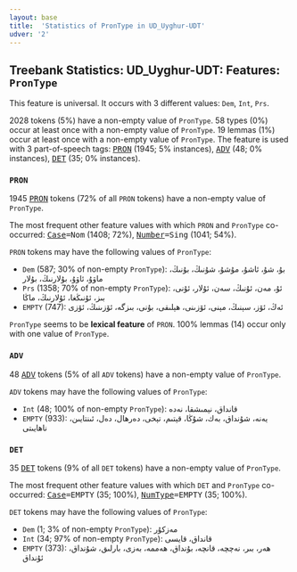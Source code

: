 ```yaml
---
layout: base
title:  'Statistics of PronType in UD_Uyghur-UDT'
udver: '2'
---
```


## Treebank Statistics: UD_Uyghur-UDT: Features: `PronType`

This feature is universal.
It occurs with 3 different values: `Dem`, `Int`, `Prs`.

2028 tokens (5%) have a non-empty value of `PronType`.
58 types (0%) occur at least once with a non-empty value of `PronType`.
19 lemmas (1%) occur at least once with a non-empty value of `PronType`.
The feature is used with 3 part-of-speech tags: <tt><a href="ug_udt-pos-PRON.html">PRON</a></tt> (1945; 5% instances), <tt><a href="ug_udt-pos-ADV.html">ADV</a></tt> (48; 0% instances), <tt><a href="ug_udt-pos-DET.html">DET</a></tt> (35; 0% instances).

### `PRON`

1945 <tt><a href="ug_udt-pos-PRON.html">PRON</a></tt> tokens (72% of all `PRON` tokens) have a non-empty value of `PronType`.

The most frequent other feature values with which `PRON` and `PronType` co-occurred: <tt><a href="ug_udt-feat-Case.html">Case</a></tt><tt>=Nom</tt> (1408; 72%), <tt><a href="ug_udt-feat-Number.html">Number</a></tt><tt>=Sing</tt> (1041; 54%).

`PRON` tokens may have the following values of `PronType`:

* `Dem` (587; 30% of non-empty `PronType`): بۇ، شۇ، ئاشۇ، مۇشۇ، شۇنىڭ، بۇنىڭ، ماۋۇ، ئاۋۇ، بۇلارنىڭ، بۇلار
* `Prs` (1358; 70% of non-empty `PronType`): ئۇ، مەن، ئۇنىڭ، سەن، ئۇلار، ئۇنى، بىز، ئۇنىڭغا، ئۇلارنىڭ، ماڭا
* `EMPTY` (747): ئەڭ، ئۆز، سېنىڭ، مېنى، ئۆزىنى، ھېلىقى، بۇنى، بىزگە، ئۆزىنىڭ، ئۆزى

`PronType` seems to be **lexical feature** of `PRON`. 100% lemmas (14) occur only with one value of `PronType`.

### `ADV`

48 <tt><a href="ug_udt-pos-ADV.html">ADV</a></tt> tokens (5% of all `ADV` tokens) have a non-empty value of `PronType`.

`ADV` tokens may have the following values of `PronType`:

* `Int` (48; 100% of non-empty `PronType`): قانداق، نېمىشقا، نەدە
* `EMPTY` (933): يەنە، شۇنداق، بەك، شۇڭا، قېتىم، تېخى، دەرھال، دەل، ئىنتايىن، ناھايىتى

### `DET`

35 <tt><a href="ug_udt-pos-DET.html">DET</a></tt> tokens (9% of all `DET` tokens) have a non-empty value of `PronType`.

The most frequent other feature values with which `DET` and `PronType` co-occurred: <tt><a href="ug_udt-feat-Case.html">Case</a></tt><tt>=EMPTY</tt> (35; 100%), <tt><a href="ug_udt-feat-NumType.html">NumType</a></tt><tt>=EMPTY</tt> (35; 100%).

`DET` tokens may have the following values of `PronType`:

* `Dem` (1; 3% of non-empty `PronType`): مەزكۇر
* `Int` (34; 97% of non-empty `PronType`): قانداق، قايسى
* `EMPTY` (373): ھەر، بىر، نەچچە، قانچە، بۇنداق، ھەممە، بەزى، بارلىق، شۇنداق، ئۇنداق

